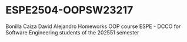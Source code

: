 # ESPE2504-OOPSW23217
Bonilla Caiza David Alejandro
Homeworks
OOP course ESPE - DCCO for Software Engineering students of the 202551 semester
